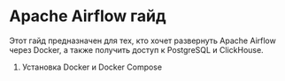 # Apache Airflow гайд
Этот гайд предназначен для тех, кто хочет развернуть Apache Airflow через Docker, а также получить доступ к PostgreSQL и ClickHouse.

1. Установка Docker и Docker Compose
